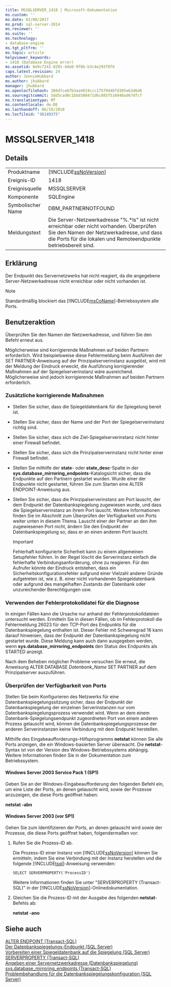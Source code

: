 ```yaml
---
title: MSSQLSERVER_1418 | Microsoft-Dokumentation
ms.custom: ''
ms.date: 03/08/2017
ms.prod: sql-server-2014
ms.reviewer: ''
ms.suite: ''
ms.technology:
- database-engine
ms.tgt_pltfrm: ''
ms.topic: article
helpviewer_keywords:
- 1418 (Database Engine error)
ms.assetid: 6e9c7241-0201-44e0-9f8b-b3c4e293f0f6
caps.latest.revision: 24
author: JennieHubbard
ms.author: jhubbard
manager: jhubbard
ms.openlocfilehash: 386d7ce6fb3aa4019ccc175f9446fd305e63d6d6
ms.sourcegitcommit: 5dd5cad0c1bbd308471d6c885f516948ad67dfcf
ms.translationtype: MT
ms.contentlocale: de-DE
ms.lasthandoff: 06/19/2018
ms.locfileid: "36149375"
---
```

# <a name="mssqlserver1418"></a>MSSQLSERVER_1418
    
## <a name="details"></a>Details  
  
|||  
|-|-|  
|Produktname|[!INCLUDE[ssNoVersion](../../includes/ssnoversion-md.md)]|  
|Ereignis-ID|1418|  
|Ereignisquelle|MSSQLSERVER|  
|Komponente|SQLEngine|  
|Symbolischer Name|DBM_PARTNERNOTFOUND|  
|Meldungstext|Die Server-Netzwerkadresse "%.*ls" ist nicht erreichbar oder nicht vorhanden. Überprüfen Sie den Namen der Netzwerkadresse, und dass die Ports für die lokalen und Remoteendpunkte betriebsbereit sind.|  
  
## <a name="explanation"></a>Erklärung  
 Der Endpunkt des Servernetzwerks hat nicht reagiert, da die angegebene Server-Netzwerkadresse nicht erreichbar oder nicht vorhanden ist.  
  
> [!NOTE]  
>  Standardmäßig blockiert das [!INCLUDE[msCoName](../../includes/msconame-md.md)]-Betriebssystem alle Ports.  
  
## <a name="user-action"></a>Benutzeraktion  
 Überprüfen Sie den Namen der Netzwerkadresse, und führen Sie den Befehl erneut aus.  
  
 Möglicherweise sind korrigierende Maßnahmen auf beiden Partnern erforderlich. Wird beispielsweise diese Fehlermeldung beim Ausführen der SET PARTNER-Anweisung auf der Prinzipalserverinstanz ausgelöst, wird mit der Meldung der Eindruck erweckt, die Ausführung korrigierender Maßnahmen auf der Spiegelserverinstanz wäre ausreichend. Möglicherweise sind jedoch korrigierende Maßnahmen auf beiden Partnern erforderlich.  
  
### <a name="additional-corrective-actions"></a>Zusätzliche korrigierende Maßnahmen  
  
-   Stellen Sie sicher, dass die Spiegeldatenbank für die Spiegelung bereit ist.  
  
-   Stellen Sie sicher, dass der Name und der Port der Spiegelserverinstanz richtig sind.  
  
-   Stellen Sie sicher, dass sich die Ziel-Spiegelserverinstanz nicht hinter einer Firewall befindet.  
  
-   Stellen Sie sicher, dass sich die Prinzipalserverinstanz nicht hinter einer Firewall befindet.  
  
-   Stellen Sie mithilfe der **state**- oder **state_desc**-Spalte in der **sys.database_mirroring_endpoints**-Katalogsicht sicher, dass die Endpunkte auf den Partnern gestartet wurden. Wurde einer der Endpunkte nicht gestartet, führen Sie zum Starten eine ALTER ENDPOINT-Anweisung aus.  
  
-   Stellen Sie sicher, dass die Prinzipalserverinstanz am Port lauscht, der dem Endpunkt der Datenbankspiegelung zugewiesen wurde, und dass die Spiegelserverinstanz an ihrem Port lauscht. Weitere Informationen finden Sie im Abschnitt zum Überprüfen der Verfügbarkeit von Ports weiter unten in diesem Thema. Lauscht einer der Partner an den ihm zugewiesenen Port nicht, ändern Sie den Endpunkt der Datenbankspiegelung so, dass er an einen anderen Port lauscht.  
  
    > [!IMPORTANT]  
    >  Fehlerhaft konfigurierte Sicherheit kann zu einem allgemeinen Setupfehler führen. In der Regel löscht die Serverinstanz einfach die fehlerhafte Verbindungsanforderung, ohne zu reagieren. Für den Aufrufer könnte der Eindruck entstehen, dass ein Sicherheitskonfigurationsfehler aufgrund einer Vielzahl anderer Gründe aufgetreten ist, wie z. B. einer nicht vorhandenen Spiegeldatenbank oder aufgrund des mangelhaften Zustands der Datenbank oder unzureichender Berechtigungen usw.  
  
### <a name="using-the-error-log-file-for-diagnosis"></a>Verwenden der Fehlerprotokolldatei für die Diagnose  
 In einigen Fällen kann die Ursache nur anhand der Fehlerprotokolldateien untersucht werden. Ermitteln Sie in diesen Fällen, ob im Fehlerprotokoll die Fehlermeldung 26023 für den TCP-Port des Endpunkts für die Datenbankspiegelung enthalten ist. Dieser Fehler mit Schweregrad 16 kann darauf hinweisen, dass der Endpunkt der Datenbankspiegelung nicht gestartet wurde. Diese Meldung kann auch dann ausgegeben werden, wenn **sys.database_mirroring_endpoints** den Status des Endpunkts als STARTED anzeigt.  
  
 Nach dem Beheben möglicher Probleme versuchen Sie erneut, die Anweisung ALTER DATABASE *Datenbank_Name* SET PARTNER auf dem Prinzipalserver auszuführen.  
  
### <a name="verifying-port-availability"></a>Überprüfen der Verfügbarkeit von Ports  
 Stellen Sie beim Konfigurieren des Netzwerks für eine Datenbankspiegelungssitzung sicher, dass der Endpunkt der Datenbankspiegelung der einzelnen Serverinstanzen nur vom Datenbankspiegelungsprozess verwendet wird. Wenn an dem einem Datenbank-Spiegelungsendpunkt zugeordneten Port von einem anderen Prozess gelauscht wird, können die Datenbankspiegelungsprozesse der anderen Serverinstanzen keine Verbindung mit dem Endpunkt herstellen.  
  
 Mithilfe des Eingabeaufforderungs-Hilfsprogramms **netstat** können Sie alle Ports anzeigen, die ein Windows-basierten Server überwacht. Die **netstat**-Syntax ist von der Version des Windows-Betriebssystems abhängig. Weitere Informationen finden Sie in der Dokumentation zum Betriebssystem.  
  
#### <a name="windows-server-2003-service-pack-1-sp1"></a>Windows Server 2003 Service Pack 1 (SP1)  
 Geben Sie an der Windows-Eingabeaufforderung den folgenden Befehl ein, um eine Liste der Ports, an denen gelauscht wird, sowie der Prozesse anzuzeigen, die diese Ports geöffnet haben:  
  
 **netstat -abn**  
  
#### <a name="windows-server-2003-pre-sp1"></a>Windows Server 2003 (vor SP1)  
 Gehen Sie zum Identifizieren der Ports, an denen gelauscht wird sowie der Prozesse, die diese Ports geöffnet haben, folgendermaßen vor:  
  
1.  Rufen Sie die Prozess-ID ab.  
  
     Die Prozess-ID einer Instanz von [!INCLUDE[ssNoVersion](../../includes/ssnoversion-md.md)] können Sie ermitteln, indem Sie eine Verbindung mit der Instanz herstellen und die folgende [!INCLUDE[tsql](../../includes/tsql-md.md)]-Anweisung verwenden:  
  
    ```  
    SELECT SERVERPROPERTY('ProcessID')   
    ```  
  
     Weitere Informationen finden Sie unter "SERVERPROPERTY (Transact-SQL)" in der [!INCLUDE[ssNoVersion](../../includes/ssnoversion-md.md)]-Onlinedokumentation.  
  
2.  Gleichen Sie die Prozess-ID mit der Ausgabe des folgenden **netstat**-Befehls ab:  
  
     **netstat -ano**  
  
## <a name="see-also"></a>Siehe auch  
 [ALTER ENDPOINT &#40;Transact-SQL&#41;](/sql/t-sql/statements/alter-endpoint-transact-sql)   
 [Der Datenbankspiegelungs-Endpunkt &#40;SQL Server&#41;](../../database-engine/database-mirroring/the-database-mirroring-endpoint-sql-server.md)   
 [Vorbereiten einer Spiegeldatenbank auf die Spiegelung (SQL Server)](../../database-engine/database-mirroring/prepare-a-mirror-database-for-mirroring-sql-server.md)   
 [SERVERPROPERTY &#40;Transact-SQL&#41;](/sql/t-sql/functions/serverproperty-transact-sql)   
 [Angeben einer Servernetzwerkadresse (Datenbankspiegelung)](../../database-engine/database-mirroring/specify-a-server-network-address-database-mirroring.md)   
 [sys.database_mirroring_endpoints (Transact-SQL)](/sql/relational-databases/system-catalog-views/sys-database-mirroring-endpoints-transact-sql)   
 [Problembehandlung für die Datenbankspiegelungskonfiguration &#40;SQL Server&#41;](../../database-engine/database-mirroring/troubleshoot-database-mirroring-configuration-sql-server.md)  
  
  
